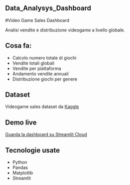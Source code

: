 ## Data_Analysys_Dashboard
#Video Game Sales Dashboard

Analisi vendite e distribuzione videogame a livello globale.

## Cosa fa:
- Calcolo numero totale di giochi
- Vendite totali globali
- Vendite per piattaforma
- Andamento vendite annuali
- Distribuzione giochi per genere

## Dataset
Videogame sales dataset da [Kaggle](https://www.kaggle.com/datasets/gregorut/videogamesales)

## Demo live
[Guarda la dashboard su Streamlit Cloud](https://dataanalysysdashboard-ywgfkp9ksrrl8zf5va5rar.streamlit.app)

## Tecnologie usate
- Python
- Pandas
- Matplotlib
- Streamlit
